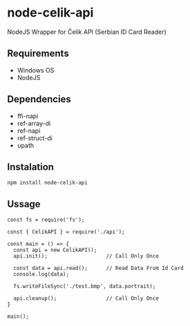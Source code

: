 # node-celik-api

NodeJS Wrapper for Čelik API (Serbian ID Card Reader)

## Requirements

- Windows OS
- NodeJS

## Dependencies

- ffi-napi
- ref-array-di
- ref-napi
- ref-struct-di
- upath

## Instalation

`npm install node-celik-api`

## Ussage

```
const fs = require('fs');

const { CelikAPI } = require('./api');

const main = () => {
  const api = new CelikAPI();
  api.init();                   // Call Only Once

  const data = api.read();      // Read Data From Id Card
  console.log(data);

  fs.writeFileSync('./test.bmp', data.portrait);

  api.cleanup();                // Call Only Once
}

main();
```
